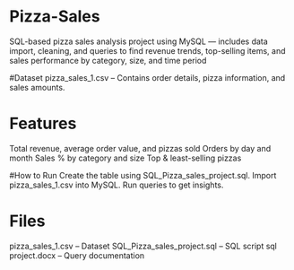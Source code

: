 # Pizza-Sales
SQL-based pizza sales analysis project using MySQL — includes data import, cleaning, and queries to find revenue trends, top-selling items, and sales performance by category, size, and time period

#Dataset
pizza_sales_1.csv – Contains order details, pizza information, and sales amounts.

# Features
Total revenue, average order value, and pizzas sold
Orders by day and month
Sales % by category and size
Top & least-selling pizzas

#How to Run
Create the table using SQL_Pizza_sales_project.sql.
Import pizza_sales_1.csv into MySQL.
Run queries to get insights.

# Files
pizza_sales_1.csv – Dataset
SQL_Pizza_sales_project.sql – SQL script
sql project.docx – Query documentation
